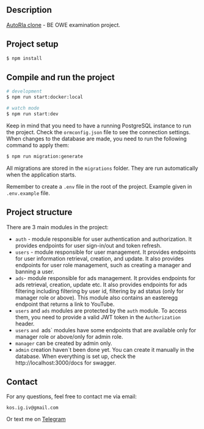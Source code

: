 ## Description

[AutoRIa clone](https://github.com/IhorKoss/ar-clone-nestjs) - BE OWE examination project.

## Project setup

```bash
$ npm install
```

## Compile and run the project

```bash
# development
$ npm run start:docker:local

# watch mode
$ npm run start:dev
```
Keep in mind that you need to have a running PostgreSQL instance to run the project. Check the `ormconfig.json` file to see the connection settings.
When changes to the database are made, you need to run the following command to apply them:
```bash
$ npm run migration:generate
```
All migrations are stored in the `migrations` folder. They are run automatically when the application starts.

Remember to create a `.env` file in the root of the project. Example given in `.env.example` file.

## Project structure
There are 3 main modules in the project:
- `auth` - module responsible for user authentication and authorization. It provides endpoints for user sign-in/out and token refresh.
- `users` - module responsible for user management. It provides endpoints for user information retrieval, creation, and update. It also provides endpoints for user role management, such as creating a manager and banning a user.
- `ads`- module responsible for ads management. It provides endpoints for ads retrieval, creation, update etc. It also provides endpoints for ads filtering including filtering by user id, filtering by ad status (only for manager role or above). This module also contains an easteregg endpoint that returns a link to YouTube.
- `users` and `ads` modules are protected by the `auth` module. To access them, you need to provide a valid JWT token in the `Authorization` header.
- `users` `and `ads` modules have some endpoints that are available only for manager role or above/only for admin role.
- `manager` can be created by admin only.
- `admin` creation haven`t been done yet. You can create it manually in the database.
  When everything is set up, check the http://localhost:3000/docs for swagger.


## Contact
For any questions, feel free to contact me via email:
```
kos.ig.iv@gmail.com
```
Or text me on [Telegram](https://t.me/bruhc)